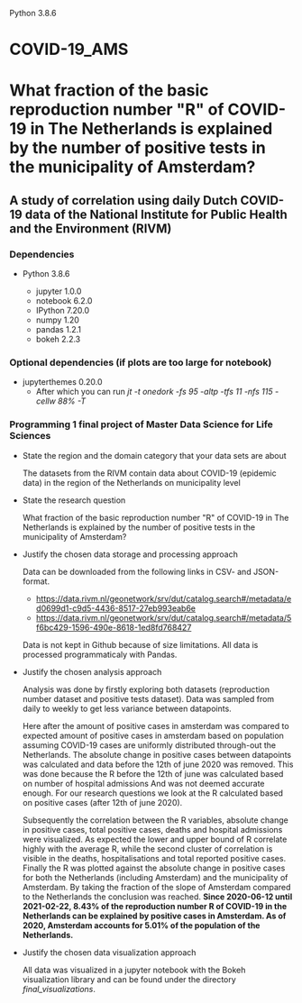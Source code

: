 Python 3.8.6
# COVID-19_AMS
# What fraction of the basic reproduction number "R" of COVID-19 in The Netherlands is explained by the number of positive tests in the municipality of Amsterdam?
## A study of correlation using daily Dutch COVID-19 data of the National Institute for Public Health and the Environment (RIVM)

### Dependencies

- Python 3.8.6

	- jupyter 1.0.0
	- notebook 6.2.0
	- IPython 7.20.0
	- numpy 1.20
	- pandas 1.2.1
	- bokeh 2.2.3

### Optional dependencies (if plots are too large for notebook)

- jupyterthemes 0.20.0
	- After which you can run *jt -t onedork -fs 95 -altp -tfs 11 -nfs 115 -cellw 88% -T*

### Programming 1 final project of Master Data Science for Life Sciences

- State the region and the domain category that your data sets are about

	The datasets from the RIVM contain data about COVID-19 (epidemic data) in the region of the Netherlands on municipality level

- State the research question

	What fraction of the basic reproduction number "R" of COVID-19 in The Netherlands is explained by the number of positive tests in the municipality of Amsterdam?


- Justify the chosen data storage and processing approach

	Data can be downloaded from the following links in CSV- and JSON-format.

	- https://data.rivm.nl/geonetwork/srv/dut/catalog.search#/metadata/ed0699d1-c9d5-4436-8517-27eb993eab6e
	- https://data.rivm.nl/geonetwork/srv/dut/catalog.search#/metadata/5f6bc429-1596-490e-8618-1ed8fd768427

	Data is not kept in Github because of size limitations. All data is processed programmaticaly with Pandas.	

- Justify the chosen analysis approach
	
	Analysis was done by firstly exploring both datasets (reproduction number dataset and positive tests dataset). Data was sampled from daily to weekly to get less variance between datapoints. 
	
	Here after the amount of positive cases in amsterdam was compared to expected amount of positive cases in amsterdam based on population assuming COVID-19 cases are uniformly distributed through-out the Netherlands.
	The absolute change in positive cases between datapoints was calculated and data before the 12th of june 2020 was removed. This was done because the R before the 12th of june was calculated based on number of hospital admissions
	And was not deemed accurate enough. For our research questions we look at the R calculated based on positive cases (after 12th of june 2020). 
	
	Subsequently the correlation between the R variables, absolute change in positive cases, total positive cases, deaths and hospital admissions were visualized. As expected the lower and upper bound of R correlate highly with the 
	average R, while the second cluster of correlation is visible in the deaths, hospitalisations and total reported positive cases.
	Finally the R was plotted against the absolute change in positive cases for both the Netherlands (including Amsterdam) and the municipality of Amsterdam. By taking the fraction of the slope of Amsterdam compared to the 
	Netherlands the conclusion was reached. **Since 2020-06-12 until 2021-02-22, 8.43% of the reproduction number R of COVID-19 in the Netherlands can be explained by positive cases in Amsterdam.
	As of 2020, Amsterdam accounts for 5.01% of the population of the Netherlands.**

- Justify the chosen data visualization approach

	All data was visualized in a jupyter notebook with the Bokeh visualization library and can be found under the directory *final_visualizations*.
